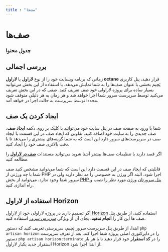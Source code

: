 ```yaml
---
title : "صف‌ها"
---
```


# صف‌ها

### جدول محتوا

## بررسی اجمالی

زمانی که برنامه وبسایت خود را از نوع **لاراول** یا **لاراول octane** قرار دهید، پنل کاربری پَچیم بخشی با عنوان صف‌ها را به شما نمایش می‌دهد. با استفاده از این بخش می‌توانید بسیار ساده برای پروژه لاراولی خود صف تعریف کنید. صفی که در این بخش تعریف می‌کنید توسط سرپرست سرور شما اجرا خواهد شد و هر زمان به هر دلیلی متوقف شود مجددا توسط سرپرست به حالت اجرا در خواهد آمد.

## ایجاد کردن یک صف 

شما با ورود به صفحه صف در پنل سایت خود می‌توانید با کلیک بر روی دکمه **ایجاد صف**، صف جدیدی را به سایت خود اضافه کنید. تفاوتی که ایجاد صف در این قسمت با ایجاد صف در سرپرست‌های سرور دارد این است که به شما گزینه‌های بیشتری را می‌دهد تا با دقت بالاتری صف خود را ایجاد کنید.

اگر قصد دارید با تنظیمات صف‌ها بیشتر آشنا شوید می‌توانید مستندات [**صف در لاراول**](https://laravel.com/docs/queues) را مطالعه کنید.

قابلیتی که ایجاد صف در این قسمت دارد این است که شما می‌توانید مشخص کنید صف شما با چه ورژنی از PHP اجرا شود، البته اگر ورژن به خصوصی را مد نظر دارید ولی در سرور شما وجود ندارد، می‌توانید از بخش [PHP پنل سرورتان](/servers/php) ورژن مورد نظر را نصب و راه اندازی کنید.

## استفاده از لاراول Horizon

اگر تصمیم دارید در پروژه لاراولی خود از [لاراول Horizon](https://laravel.com/docs/horizon) استفاده کنید، از طریق پنل صف ها این کار را **انجام ندهید**، بجای آن از ویژگی [سرپرس سرور](/servers/supervisor) استفاده کنید.

ابتدا، از طریق پنل سرپرست سرور پَچیم، سرپرستی تعریف کنید که دستور `php artisan horizon` را در دایرکتوری اصلی پروژه شما اجرا کند.  بعد از تعرف سرپرست دستور `php artisan horizon:terminate` را در **کد استقرار** خود قرار دهید تا با هر بار استقرار جدید یکبار لاراول Horizon از ابتدا اجرا شود.
